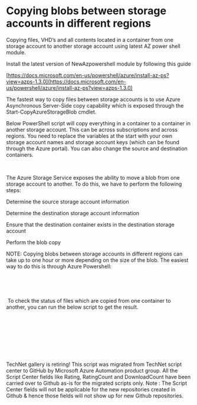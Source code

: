 ﻿Copying blobs between storage accounts in different regions
===========================================================

            

Copying files, VHD’s and all contents located in a container from one storage account to another storage account using latest AZ power shell module.


Install the latest version of NewAzpowershell module by following this guide


[https://docs.microsoft.com/en-us/powershell/azure/install-az-ps?view=azps-1.3.0](https://docs.microsoft.com/en-us/powershell/azure/install-az-ps?view=azps-1.3.0)


The fastest way to copy files between storage accounts is to use Azure Asynchronous Server-Side copy capability which is exposed through the Start-CopyAzureStorageBlob cmdlet.


Below PowerShell script will copy everything in a container to a container in another storage account. This can be across subscriptions and across regions. You need to replace the variables at the start with your own storage account names and storage account
 keys (which can be found through the Azure portal). You can also change the source and destination containers.


 


The Azure Storage Service exposes the ability to move a blob from one storage account to another. To do this, we have to perform the following steps:


Determine the source storage account information


Determine the destination storage account information


Ensure that the destination container exists in the destination storage account


Perform the blob copy


NOTE: Copying blobs between storage accounts in different regions can take up to one hour or more depending on the size of the blob. The easiest way to do this is through Azure Powershell:


 

 

 To check the status of files which are copied from one container to another, you can run the below script to get the result.


 

 

 


 


        
    
TechNet gallery is retiring! This script was migrated from TechNet script center to GitHub by Microsoft Azure Automation product group. All the Script Center fields like Rating, RatingCount and DownloadCount have been carried over to Github as-is for the migrated scripts only. Note : The Script Center fields will not be applicable for the new repositories created in Github & hence those fields will not show up for new Github repositories.
